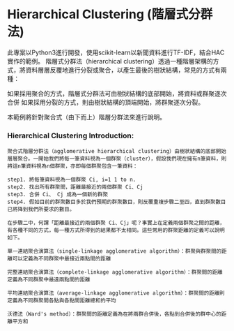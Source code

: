 # Hierarchical Clustering (階層式分群法)
此專案以Python3進行開發，使用scikit-learn以新聞資料進行TF-IDF，結合HAC實作的範例。
階層式分群法（hierarchical clustering）透過一種階層架構的方式，將資料層層反覆地進行分裂或聚合，以產生最後的樹狀結構，常見的方式有兩種：

如果採用聚合的方式，階層式分群法可由樹狀結構的底部開始，將資料或群聚逐次合併
如果採用分裂的方式，則由樹狀結構的頂端開始，將群聚逐次分裂。

本範例將針對聚合式（由下而上）階層分群法來進行說明。

### Hierarchical Clustering Introduction:
```
聚合式階層分群法（agglomerative hierarchical clustering）由樹狀結構的底部開始層層聚合。一開始我們將每一筆資料視為一個群聚（cluster），假設我們現在擁有n筆資料，則將這n筆資料視為n個群聚，亦即每個群聚包含一筆資料：

step1. 將每筆資料視為一個群聚 Ci, i=1 1 to n.
step2. 找出所有群聚間，距離最接近的兩個群聚 Ci、Cj
step3. 合併 Ci、 Cj 成為一個新的群聚
step4. 假如目前的群聚數目多於我們預期的群聚數目，則反覆重複步驟二至四，直到群聚數目已將降到我們所要求的數目。

在步驟二中，何謂「距離最接近的兩個群聚 Ci、Cj」呢？事實上在定義兩個群聚之間的距離，有各種不同的方式，每一種方式所得到的結果都不太相同。這些常用的群聚距離的定義可以說明如下。

單一連結聚合演算法（single-linkage agglomerative algorithm）：群聚與群聚間的距離可以定義為不同群聚中最接近兩點間的距離

完整連結聚合演算法（complete-linkage agglomerative algorithm）：群聚間的距離定義為不同群聚中最遠兩點間的距離

平均連結聚合演算法（average-linkage agglomerative algorithm）：群聚間的距離則定義為不同群聚間各點與各點間距離總和的平均

沃德法（Ward's method）：群聚間的距離定義為在將兩群合併後，各點到合併後的群中心的距離平方和

```
